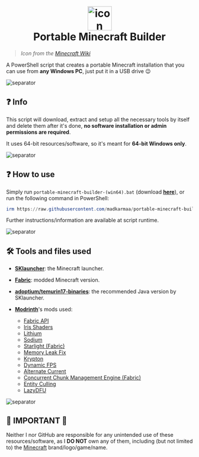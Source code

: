 <h1 align="center">
  <img src="https://static.wikia.nocookie.net/minecraft_gamepedia/images/1/12/Minecraft_Launcher_MS_Icon.png" alt="icon" style="width: 65px; height: 65px"><br>
  Portable Minecraft Builder
</h1>

> _Icon from the [Minecraft Wiki](https://minecraft.fandom.com/wiki/Minecraft_Launcher?file=Minecraft_Launcher_MS_Icon.png)_

A PowerShell script that creates a portable Minecraft installation that you can use from **any Windows PC**, just put it in a USB drive 😉

![separator](https://raw.githubusercontent.com/madkarmaa/automatic-chatgpt-dan/master/images/line.png)

## ❓ Info

This script will download, extract and setup all the necessary tools by itself and delete them after it's done, **no software installation or admin permissions are required**.

It uses 64-bit resources/software, so it's meant for **64-bit Windows only**.

![separator](https://raw.githubusercontent.com/madkarmaa/automatic-chatgpt-dan/master/images/line.png)

## ❓ How to use

Simply run `portable-minecraft-builder-(win64).bat` (download **[here](https://bit.ly/portable-mc-gui)**), or run the following command in PowerShell:

```powershell
irm https://raw.githubusercontent.com/madkarmaa/portable-minecraft-builder/main/pmb.ps1 | iex
```

Further instructions/information are available at script runtime.

![separator](https://raw.githubusercontent.com/madkarmaa/automatic-chatgpt-dan/master/images/line.png)

## 🛠️ Tools and files used

-   **[SKlauncher](https://skmedix.pl/)**: the Minecraft launcher.

-   **[Fabric](https://fabricmc.net/)**: modded Minecraft version.

-   **[adoptium/temurin17-binaries](https://github.com/adoptium/temurin17-binaries/)**: the recommended Java version by SKlauncher.

-   **[Modrinth](https://modrinth.com/)**'s mods used:

    -   [Fabric API](https://modrinth.com/mod/fabric-api)
    -   [Iris Shaders](https://modrinth.com/mod/iris)
    -   [Lithium](https://modrinth.com/mod/lithium)
    -   [Sodium](https://modrinth.com/mod/sodium)
    -   [Starlight (Fabric)](https://modrinth.com/mod/starlight)
    -   [Memory Leak Fix](https://modrinth.com/mod/memoryleakfix)
    -   [Krypton](https://modrinth.com/mod/krypton)
    -   [Dynamic FPS](https://modrinth.com/mod/dynamic-fps)
    -   [Alternate Current](https://modrinth.com/mod/alternate-current)
    -   [Concurrent Chunk Management Engine (Fabric)](https://modrinth.com/mod/c2me-fabric)
    -   [Entity Culling](https://modrinth.com/mod/entityculling)
    -   [LazyDFU](https://modrinth.com/mod/lazydfu)

![separator](https://raw.githubusercontent.com/madkarmaa/automatic-chatgpt-dan/master/images/line.png)

## 🚨 IMPORTANT 🚨

Neither I nor GitHub are responsible for any unintended use of these resources/software, as I **DO NOT** own any of them, including (but not limited to) the [Minecraft](https://minecraft.net) brand/logo/game/name.
